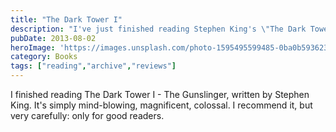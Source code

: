 ```yaml
---
title: "The Dark Tower I"
description: "I've just finished reading Stephen King's \"The Dark Tower I - The Gunslinger,\" a truly astonishing and colossal work. I highly recommend it, though with the caveat that it is specifically aimed at seasoned readers."
pubDate: 2013-08-02
heroImage: 'https://images.unsplash.com/photo-1595495599485-0ba0b593623d?ixlib=rb-4.1.0&q=85&fm=jpg&crop=entropy&cs=srgb'
category: Books
tags: ["reading","archive","reviews"]
---
```


I finished reading The Dark Tower I - The Gunslinger, written by Stephen King. It's simply mind-blowing, magnificent, colossal. I recommend it, but very carefully: only for good readers.